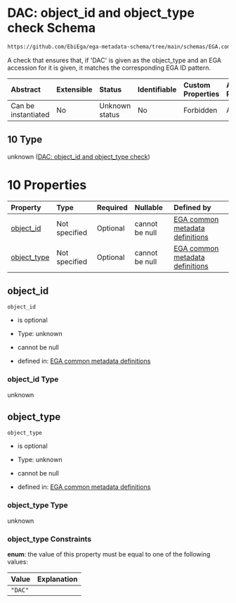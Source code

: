# DAC: object\_id and object\_type check Schema

```txt
https://github.com/EbiEga/ega-metadata-schema/tree/main/schemas/EGA.common-definitions.json#/definitions/object-id-and-object-type-check/anyOf/10
```

A check that ensures that, if 'DAC' is given as the object\_type and an EGA accession for it is given, it matches the corresponding EGA ID pattern.

| Abstract            | Extensible | Status         | Identifiable | Custom Properties | Additional Properties | Access Restrictions | Defined In                                                                                           |
| :------------------ | :--------- | :------------- | :----------- | :---------------- | :-------------------- | :------------------ | :--------------------------------------------------------------------------------------------------- |
| Can be instantiated | No         | Unknown status | No           | Forbidden         | Allowed               | none                | [EGA.common-definitions.json\*](../../../schemas/EGA.common-definitions.json "open original schema") |

## 10 Type

unknown ([DAC: object\_id and object\_type check](ega-12-definitions-check-that-the-object_ids-accession-pattern-and-object_type-match-anyof-dac-object_id-and-object_type-check.md))

# 10 Properties

| Property                     | Type          | Required | Nullable       | Defined by                                                                                                                                                                                                                                                                                                                                                             |
| :--------------------------- | :------------ | :------- | :------------- | :--------------------------------------------------------------------------------------------------------------------------------------------------------------------------------------------------------------------------------------------------------------------------------------------------------------------------------------------------------------------- |
| [object\_id](#object_id)     | Not specified | Optional | cannot be null | [EGA common metadata definitions](ega-12-definitions-check-that-the-object_ids-accession-pattern-and-object_type-match-anyof-dac-object_id-and-object_type-check-properties-object_id.md "https://github.com/EbiEga/ega-metadata-schema/tree/main/schemas/EGA.common-definitions.json#/definitions/object-id-and-object-type-check/anyOf/10/properties/object_id")     |
| [object\_type](#object_type) | Not specified | Optional | cannot be null | [EGA common metadata definitions](ega-12-definitions-check-that-the-object_ids-accession-pattern-and-object_type-match-anyof-dac-object_id-and-object_type-check-properties-object_type.md "https://github.com/EbiEga/ega-metadata-schema/tree/main/schemas/EGA.common-definitions.json#/definitions/object-id-and-object-type-check/anyOf/10/properties/object_type") |

## object\_id



`object_id`

* is optional

* Type: unknown

* cannot be null

* defined in: [EGA common metadata definitions](ega-12-definitions-check-that-the-object_ids-accession-pattern-and-object_type-match-anyof-dac-object_id-and-object_type-check-properties-object_id.md "https://github.com/EbiEga/ega-metadata-schema/tree/main/schemas/EGA.common-definitions.json#/definitions/object-id-and-object-type-check/anyOf/10/properties/object_id")

### object\_id Type

unknown

## object\_type



`object_type`

* is optional

* Type: unknown

* cannot be null

* defined in: [EGA common metadata definitions](ega-12-definitions-check-that-the-object_ids-accession-pattern-and-object_type-match-anyof-dac-object_id-and-object_type-check-properties-object_type.md "https://github.com/EbiEga/ega-metadata-schema/tree/main/schemas/EGA.common-definitions.json#/definitions/object-id-and-object-type-check/anyOf/10/properties/object_type")

### object\_type Type

unknown

### object\_type Constraints

**enum**: the value of this property must be equal to one of the following values:

| Value   | Explanation |
| :------ | :---------- |
| `"DAC"` |             |
